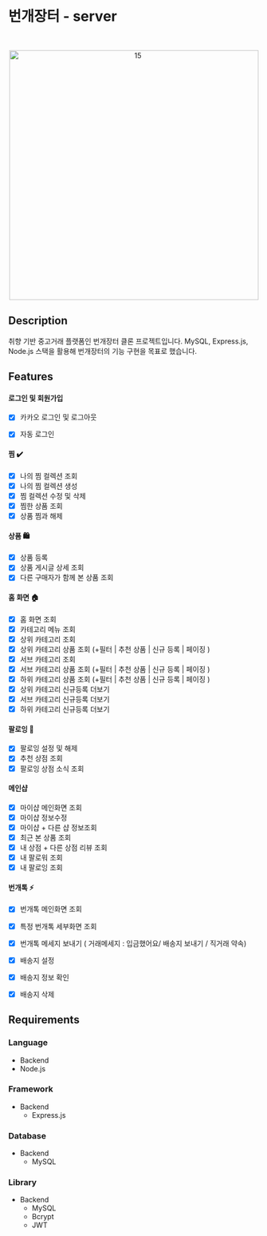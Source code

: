 # 번개장터 - server
<br/>
<p align="center">
  <img width="500" alt="15" src="https://api.seumlaw.com/images/seum_2b0c6bd440ca4a23a5ce5830026d67b0.jpg">
</p>

## Description

취향 기반 중고거래 플랫폼인 번개장터 클론 프로젝트입니다. MySQL, Express.js, Node.js 스택을 활용해 번개장터의 기능 구현을 목표로 했습니다.


## Features

#### 로그인 및 회원가입
   - [X] 카카오 로그인 및 로그아웃
   - [X] 자동 로그인

 
#### 찜 ✔️
   - [X] 나의 찜 컬렉션 조회
   - [X] 나의 찜 컬렉션 생성
   - [X] 찜 컬렉션 수정 및 삭제
   - [X] 찜한 상품 조회
   - [X] 상품 찜과 해제

#### 상품 🛍
   - [X] 상품 등록
   - [X] 상품 게시글 상세 조회
   - [X] 다른 구매자가 함께 본 상품 조회

#### 홈 화면 🏠
   - [X] 홈 화면 조회
   - [X] 카테고리 메뉴 조회
   - [X] 상위 카테고리 조회
   - [X] 상위 카테고리 상품 조회 (+필터 | 추천 상품 | 신규 등록 | 페이징 )
   - [X] 서브 카테고리 조회
   - [X] 서브 카테고리 상품 조회 (+필터 | 추천 상품 | 신규 등록 | 페이징 )
   - [X] 하위 카테고리 상품 조회 (+필터 | 추천 상품 | 신규 등록 | 페이징 )
   - [X] 상위 카테고리 신규등록 더보기
   - [X] 서브 카테고리 신규등록 더보기
   - [X] 하위 카테고리 신규등록 더보기
   
#### 팔로잉 💛
   - [X] 팔로잉 설정 및 해제
   - [X] 추천 상점 조회
   - [X] 팔로잉 상점 소식 조회
    
#### 메인샵
   - [X] 마이샵 메인화면 조회
   - [X] 마이샵 정보수정
   - [X] 마이샵 + 다른 샵 정보조회
   - [X] 최근 본 상품 조회
   - [X] 내 상점 + 다른 상점 리뷰 조회
   - [X] 내 팔로워 조회
   - [X] 내 팔로잉 조회

#### 번개톡 ⚡️
   - [X] 번개톡 메인화면 조회
   - [X] 특정 번개톡 세부화면 조회
   - [X] 번개톡 메세지 보내기 ( 거래메세지 : 입금했어요/ 배송지 보내기 / 직거래 약속)
   - [X] 배송지 설정
   - [X] 배송지 정보 확인
   - [X] 배송지 삭제


## Requirements

### Language
 - Backend
  - Node.js
  
### Framework
- Backend
  - Express.js
  
### Database
- Backend
  - MySQL
  
### Library
- Backend
  - MySQL
  - Bcrypt
  - JWT
